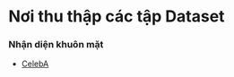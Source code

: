 # Nơi thu thập các tập Dataset
### Nhận diện khuôn mặt
- [CelebA](https://mmlab.ie.cuhk.edu.hk/projects/CelebA.html)